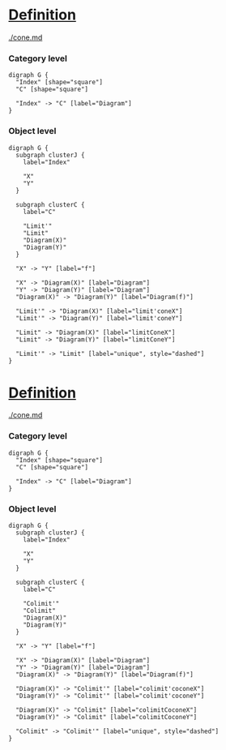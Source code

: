 # [Definition](https://en.wikipedia.org/wiki/Limit_(category_theory)#Limits)

[./cone.md](cone.md)

### Category level

```graphviz
digraph G {
  "Index" [shape="square"]
  "C" [shape="square"]

  "Index" -> "C" [label="Diagram"]
}
```

### Object level

```graphviz
digraph G {
  subgraph clusterJ {
    label="Index"

    "X"
    "Y"
  }

  subgraph clusterC {
    label="C"

    "Limit'"
    "Limit"
    "Diagram(X)"
    "Diagram(Y)"
  }

  "X" -> "Y" [label="f"]

  "X" -> "Diagram(X)" [label="Diagram"]
  "Y" -> "Diagram(Y)" [label="Diagram"]
  "Diagram(X)" -> "Diagram(Y)" [label="Diagram(f)"]

  "Limit'" -> "Diagram(X)" [label="limit'coneX"]
  "Limit'" -> "Diagram(Y)" [label="limit'coneY"]

  "Limit" -> "Diagram(X)" [label="limitConeX"]
  "Limit" -> "Diagram(Y)" [label="limitConeY"]

  "Limit'" -> "Limit" [label="unique", style="dashed"]
}
```

# [Definition](https://en.wikipedia.org/wiki/Limit_(category_theory)#Colimits)

[./cone.md](cone.md)

### Category level

```graphviz
digraph G {
  "Index" [shape="square"]
  "C" [shape="square"]

  "Index" -> "C" [label="Diagram"]
}
```

### Object level

```graphviz
digraph G {
  subgraph clusterJ {
    label="Index"

    "X"
    "Y"
  }

  subgraph clusterC {
    label="C"

    "Colimit'"
    "Colimit"
    "Diagram(X)"
    "Diagram(Y)"
  }

  "X" -> "Y" [label="f"]

  "X" -> "Diagram(X)" [label="Diagram"]
  "Y" -> "Diagram(Y)" [label="Diagram"]
  "Diagram(X)" -> "Diagram(Y)" [label="Diagram(f)"]

  "Diagram(X)" -> "Colimit'" [label="colimit'coconeX"]
  "Diagram(Y)" -> "Colimit'" [label="colimit'coconeY"]

  "Diagram(X)" -> "Colimit" [label="colimitCoconeX"]
  "Diagram(Y)" -> "Colimit" [label="colimitCoconeY"]

  "Colimit" -> "Colimit'" [label="unique", style="dashed"]
}
```